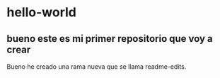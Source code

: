 # hello-world
bueno este es mi primer repositorio que voy a crear
------------------------------
Bueno he creado una rama nueva que se llama readme-edits.
